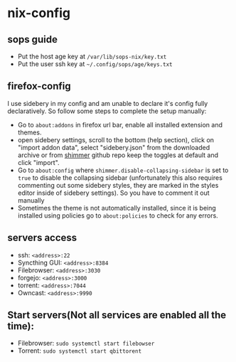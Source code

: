 # nix-config

## sops guide
- Put the host age key at ```/var/lib/sops-nix/key.txt```
- Put the user ssh key at ```~/.config/sops/age/keys.txt```

## firefox-config

I use sidebery in my config and am unable to declare it's config fully declaratively. So follow some steps to complete the setup manually:
- Go to ```about:addons``` in firefox url bar, enable all installed extension and themes.
- open sidebery settings, scroll to the bottom (help section),
click on "import addon data",
select "sidebery.json" from the downloaded archive or from [shimmer](https://github.com/nuclearcodecat/shimmer) github repo
keep the toggles at default and click "import".
- Go to ```about:config``` where ```shimmer.disable-collapsing-sidebar``` is set to ```true``` to disable the collapsing sidebar (unfortunately this also requires commenting out some sidebery styles, they are marked in the styles editor inside of sidebery settings). So you have to comment it out manually
- Sometimes the theme is not automatically installed, since it is being installed using policies go to ```about:policies``` to check for any errors.


## servers access 
- ssh: ```<address>:22```
- Syncthing GUI: ```<address>:8384```
- Filebrowser: ```<address>:3030```
- forgejo: ```<address>:3000```
- torrent: ```<address>:7044```
- Owncast: ```<address>:9990```


## Start servers(Not all services are enabled all the time):
- Filebrowser: ```sudo systemctl start filebowser```
- Torrent: ```sudo systemctl start qbittorent```
